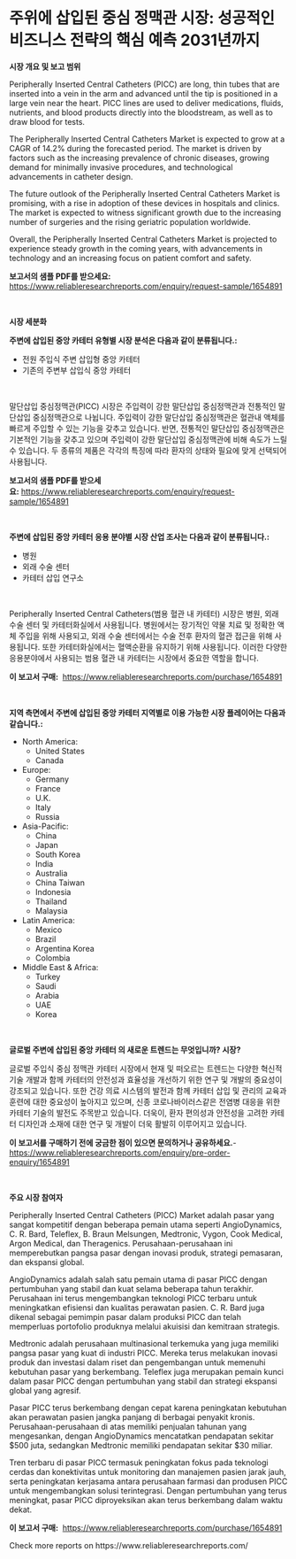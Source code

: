 <p><h1>주위에 삽입된 중심 정맥관 시장: 성공적인 비즈니스 전략의 핵심 예측 2031년까지</h1></p><p><strong>시장 개요 및 보고 범위</strong></p>
<p><p>Peripherally Inserted Central Catheters (PICC) are long, thin tubes that are inserted into a vein in the arm and advanced until the tip is positioned in a large vein near the heart. PICC lines are used to deliver medications, fluids, nutrients, and blood products directly into the bloodstream, as well as to draw blood for tests.</p><p>The Peripherally Inserted Central Catheters Market is expected to grow at a CAGR of 14.2% during the forecasted period. The market is driven by factors such as the increasing prevalence of chronic diseases, growing demand for minimally invasive procedures, and technological advancements in catheter design.</p><p>The future outlook of the Peripherally Inserted Central Catheters Market is promising, with a rise in adoption of these devices in hospitals and clinics. The market is expected to witness significant growth due to the increasing number of surgeries and the rising geriatric population worldwide.</p><p>Overall, the Peripherally Inserted Central Catheters Market is projected to experience steady growth in the coming years, with advancements in technology and an increasing focus on patient comfort and safety.</p></p>
<p><strong>보고서의 샘플 PDF를 받으세요:</strong> <a href="https://www.reliableresearchreports.com/enquiry/request-sample/1654891">https://www.reliableresearchreports.com/enquiry/request-sample/1654891</a></p>
<p>&nbsp;</p>
<p><strong>시장 세분화</strong></p>
<p><strong>주변에 삽입된 중앙 카테터 유형별 시장 분석은 다음과 같이 분류됩니다.:</strong></p>
<p><ul><li>전원 주입식 주변 삽입형 중앙 카테터</li><li>기존의 주변부 삽입식 중앙 카테터</li></ul></p>
<p>&nbsp;</p>
<p><p>말단삽입 중심정맥관(PICC) 시장은 주입력이 강한 말단삽입 중심정맥관과 전통적인 말단삽입 중심정맥관으로 나뉩니다. 주입력이 강한 말단삽입 중심정맥관은 혈관내 액체를 빠르게 주입할 수 있는 기능을 갖추고 있습니다. 반면, 전통적인 말단삽입 중심정맥관은 기본적인 기능을 갖추고 있으며 주입력이 강한 말단삽입 중심정맥관에 비해 속도가 느릴 수 있습니다. 두 종류의 제품은 각각의 특징에 따라 환자의 상태와 필요에 맞게 선택되어 사용됩니다.</p></p>
<p><strong>보고서의 샘플 PDF를 받으세요:</strong>&nbsp;<a href="https://www.reliableresearchreports.com/enquiry/request-sample/1654891">https://www.reliableresearchreports.com/enquiry/request-sample/1654891</a></p>
<p>&nbsp;</p>
<p><strong> 주변에 삽입된 중앙 카테터 응용 분야별 시장 산업 조사는 다음과 같이 분류됩니다.:</strong></p>
<p><ul><li>병원</li><li>외래 수술 센터</li><li>카테터 삽입 연구소</li></ul></p>
<p>&nbsp;</p>
<p><p>Peripherally Inserted Central Catheters(범용 혈관 내 카테터) 시장은 병원, 외래 수술 센터 및 카테터화실에서 사용됩니다. 병원에서는 장기적인 약물 치료 및 정확한 액체 주입을 위해 사용되고, 외래 수술 센터에서는 수술 전후 환자의 혈관 접근을 위해 사용됩니다. 또한 카테터화실에서는 혈액순환을 유지하기 위해 사용됩니다. 이러한 다양한 응용분야에서 사용되는 범용 혈관 내 카테터는 시장에서 중요한 역할을 합니다.</p></p>
<p><strong>이 보고서 구매:</strong>&nbsp; <a href="https://www.reliableresearchreports.com/purchase/1654891">https://www.reliableresearchreports.com/purchase/1654891</a></p>
<p>&nbsp;</p>
<p><strong>지역 측면에서 주변에 삽입된 중앙 카테터 지역별로 이용 가능한 시장 플레이어는 다음과 같습니다.:</strong></p>
<p><ul>
    <li>
        North America:
        <ul>
            <li>United States</li>
            <li>Canada</li>
        </ul>
    </li>
    <li>
        Europe:
        <ul>
            <li>Germany</li>
            <li>France</li>
            <li>U.K.</li>
            <li>Italy</li>
            <li>Russia</li>
        </ul>
    </li>
    <li>
        Asia-Pacific:
        <ul>
            <li>China</li>
            <li>Japan</li>
            <li>South Korea</li>
            <li>India</li>
            <li>Australia</li>
            <li>China Taiwan</li>
            <li>Indonesia</li>
            <li>Thailand</li>
            <li>Malaysia</li>
        </ul>
    </li>
    <li>
        Latin America:
        <ul>
            <li>Mexico</li>
            <li>Brazil</li>
            <li>Argentina Korea</li>
            <li>Colombia</li>
        </ul>
    </li>
    <li>
        Middle East & Africa:
        <ul>
            <li>Turkey</li>
            <li>Saudi</li>
            <li>Arabia</li>
            <li>UAE</li>
            <li>Korea</li>
        </ul>
    </li>
    </ul></p>
<p>&nbsp;</p>
<p><strong>글로벌 주변에 삽입된 중앙 카테터 의 새로운 트렌드는 무엇입니까? 시장?</strong></p>
<p><p>글로벌 주입식 중심 정맥관 카테터 시장에서 현재 및 떠오르는 트렌드는 다양한 혁신적 기술 개발과 함께 카테터의 안전성과 효율성을 개선하기 위한 연구 및 개발의 중요성이 강조되고 있습니다. 또한 건강 의료 시스템의 발전과 함께 카테터 삽입 및 관리의 교육과 훈련에 대한 중요성이 높아지고 있으며, 신종 코로나바이러스같은 전염병 대응을 위한 카테터 기술의 발전도 주목받고 있습니다. 더욱이, 환자 편의성과 안전성을 고려한 카테터 디자인과 소재에 대한 연구 및 개발이 더욱 활발히 이루어지고 있습니다.</p></p>
<p><strong>이 보고서를 구매하기 전에 궁금한 점이 있으면 문의하거나 공유하세요.</strong>- <a href="https://www.reliableresearchreports.com/enquiry/pre-order-enquiry/1654891">https://www.reliableresearchreports.com/enquiry/pre-order-enquiry/1654891</a></p>
<p>&nbsp;</p>
<p><strong>주요 시장 참여자</strong></p>
<p><p>Peripherally Inserted Central Catheters (PICC) Market adalah pasar yang sangat kompetitif dengan beberapa pemain utama seperti AngioDynamics, C. R. Bard, Teleflex, B. Braun Melsungen, Medtronic, Vygon, Cook Medical, Argon Medical, dan Theragenics. Perusahaan-perusahaan ini memperebutkan pangsa pasar dengan inovasi produk, strategi pemasaran, dan ekspansi global.</p><p>AngioDynamics adalah salah satu pemain utama di pasar PICC dengan pertumbuhan yang stabil dan kuat selama beberapa tahun terakhir. Perusahaan ini terus mengembangkan teknologi PICC terbaru untuk meningkatkan efisiensi dan kualitas perawatan pasien. C. R. Bard juga dikenal sebagai pemimpin pasar dalam produksi PICC dan telah memperluas portofolio produknya melalui akuisisi dan kemitraan strategis.</p><p>Medtronic adalah perusahaan multinasional terkemuka yang juga memiliki pangsa pasar yang kuat di industri PICC. Mereka terus melakukan inovasi produk dan investasi dalam riset dan pengembangan untuk memenuhi kebutuhan pasar yang berkembang. Teleflex juga merupakan pemain kunci dalam pasar PICC dengan pertumbuhan yang stabil dan strategi ekspansi global yang agresif.</p><p>Pasar PICC terus berkembang dengan cepat karena peningkatan kebutuhan akan perawatan pasien jangka panjang di berbagai penyakit kronis. Perusahaan-perusahaan di atas memiliki penjualan tahunan yang mengesankan, dengan AngioDynamics mencatatkan pendapatan sekitar $500 juta, sedangkan Medtronic memiliki pendapatan sekitar $30 miliar.</p><p>Tren terbaru di pasar PICC termasuk peningkatan fokus pada teknologi cerdas dan konektivitas untuk monitoring dan manajemen pasien jarak jauh, serta peningkatan kerjasama antara perusahaan farmasi dan produsen PICC untuk mengembangkan solusi terintegrasi. Dengan pertumbuhan yang terus meningkat, pasar PICC diproyeksikan akan terus berkembang dalam waktu dekat.</p></p>
<p><strong>이 보고서 구매:</strong>&nbsp;&nbsp;<a href="https://www.reliableresearchreports.com/purchase/1654891">https://www.reliableresearchreports.com/purchase/1654891</a></p>
<p>Check more reports on https://www.reliableresearchreports.com/</p>
